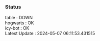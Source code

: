 ### Status


table : DOWN  
hogwarts : OK  
icy-bot : OK  
Latest Update : 2024-05-07 06:11:53.431515
